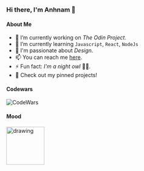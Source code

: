 ### Hi there, I'm **Anhnam** 👋 

#### About Me
- 🔭 I’m currently working on *The Odin Project*.
- 🌱 I’m currently learning `Javascript`, `React`, `NodeJs`
- 💖 I'm passionate about *Design*.
- 📫 You can reach me [here](https://www.linkedin.com/in/anhnam-le-giang-9121202a4/).
- ⚡ Fun fact: *I'm a night owl* 🌙🦉.
- 📝 Check out my pinned projects!

#### Codewars
![CodeWars](https://www.codewars.com/users/anlegi/badges/small?theme=light)

#### Mood
<img src="https://media1.tenor.com/m/jNgKSlUpmkEAAAAC/typing-laptop.gif" alt="drawing" width="100"/>

